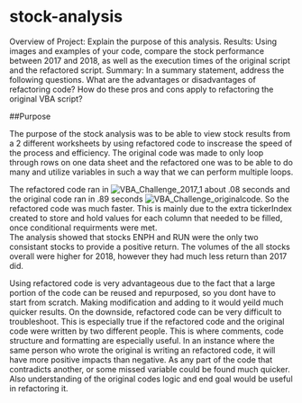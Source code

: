 # stock-analysis
Overview of Project: Explain the purpose of this analysis.
Results: Using images and examples of your code, compare the stock performance between 2017 and 2018, as well as the execution times of the original script and the refactored script.
Summary: In a summary statement, address the following questions.
What are the advantages or disadvantages of refactoring code?
How do these pros and cons apply to refactoring the original VBA script?


##Purpose

The purpose of the stock analysis was to be able to view stock results from a 2 different worksheets by using refactored code to inscrease the speed of the process and efficiency.  The original code was made to only loop through rows on one data sheet and the refactored one was to be able to do many and utilize variables in such a way that we can perform multiple loops.

The refactored code ran in ![VBA_Challenge_2017_1](https://user-images.githubusercontent.com/44000986/145734672-107c3c54-3ec0-4296-9676-dc8cc3cae0ec.png) about .08 seconds and the original code ran in .89 seconds ![VBA_Challenge_originalcode](https://user-images.githubusercontent.com/44000986/145734666-14d420a5-b1cf-41e4-b9fc-eafc75e5dd89.png).  So the refactored code was much faster.  This is mainly due to the extra tickerIndex created to store and hold values for each column that needed to be filled, once conditional requirments were met.  
The analysis showed that stocks ENPH and RUN were the only two consistant stocks to provide a positive return.  The volumes of the all stocks overall were higher for 2018, however they had much less return than 2017 did.  

Using refactored code is very advantageous due to the fact that a large portion of the code can be reused and repurposed, so you dont have to start from scratch.  Making modification and adding to it would yeild much quicker results.  On the downside, refactored code can be very difficult to troubleshoot.  This is especially true if the refactored code and the original code were written by two different people.  This is where comments, code structure and formatting are especially useful.  In an instance where the same person who wrote the original is writing an refactored code, it will have more positive impacts than negative.  As any part of the code that contradicts another, or some missed variable could be found much quicker.  Also understanding of the original codes logic and end goal would be useful in refactoring it.  
